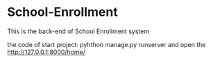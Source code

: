 # School-Enrollment

This is the back-end of School Enrollment system

the code of start project: pyhthon manage.py runserver and open the http://127.0.0.1:8000/home/
